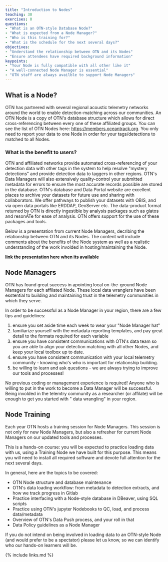 ```yaml
---
title: "Introduction to Nodes"
teaching: 30
exercises: 0
questions:
- "What is an OTN-style Database Node?"
- "What is expected from a Node Manager?"
- "Who is this training for?"
- "What is the schedule for the next several days?"
objectives:
- "Understand the relationship between OTN and its Nodes"
- "Ensure attendees have required background information"
keypoints:
- "Your Node is fully compatible with all other like it"
- "A well-connected Node Manager is essential"
- "OTN staff are always availble to support Node Managers"
---
```


## What is a Node?

OTN has partnered with several regional acoustic telemetry networks around the world to enable detection-matching across our communities. An OTN Node is a copy of OTN's database structure which allows for direct cross-referencing between every one of these affiliated groups. You can see the list of OTN Nodes here: https://members.oceantrack.org. You only need to report your data to one Node in order for your tags/detections to matched to all Nodes.

### What is the benefit to users?

OTN and affiliated networks provide automated cross-referencing of your detection data with other tags in the system to help resolve "mystery detections" and provide detection data to taggers in other regions. OTN's Data Managers will also extensively quality-control your submitted metadata for errors to ensure the most accurate records possible are stored in the database. OTN's database and Data Portal website are excellent places to archive your datasets for future use and sharing with collaborators. We offer pathways to publish your datasets with OBIS, and via open data portals like ERDDAP, GeoServer etc. The data-product format returned by OTN is directly ingestible by analysis packages such as glatos and resonATe for ease of analysis. OTN offers support for the use of these packages and tools.

Below is a presentation from current Node Managers, decribing the relationship between OTN and its Nodes. The content will include comments about the benefits of the Node system as well as a realistic understanding of the work involded in hosting/maintaining the Node.

**link the presentation here when its available**

## Node Managers

OTN has found great success in apointing local on-the-ground Node Managers for each affilated Node. These local data wranglers have been esstential to building and maintaining trust in the telemetry communities in which they serve.

In order to be successful as a Node Manager in your region, there are a few tips and guidelines:

1. ensure you set aside time each week to wear your "Node Manager hat"
2. familiarize yourself with the metadata reporting templates, and pay great detail to the formats required for each variable
3. ensure you have consistent communications with OTN's data team so you are able to align your detection matching with all other Nodes, and keep your local toolbox up to date.
4. ensure you have consistent communication with your local telemetry community - knowing who's who is important for relationship building.
5. be willing to learn and ask questions - we are always trying to improve our tools and processes!

No previous coding or management experience is required! Anyone who is willing to put in the work to become a Data Manager will be successful. Being involded in the telemtry community as a researcher (or affilate) will be enough to get you started with " data wrangling" in your region.

## Node Training

Each year OTN hosts a training session for Node Managers. This session is not only for new Node Managers, but also a refresher for current Node Managers on our updated tools and processes.

This is a hands-on course: you will be expected to practice loading data with us, using a Training Node we have built for this purpose. This means you will need to install all required software and devote full attention for the next several days.

In general, here are the topics to be covered:
- OTN Node structure and database maintenance
- OTN's data loading workflow: from metadata to detection extracts, and how we track progress in Gitlab
- Practice interfacing with a Node-style database in DBeaver, using SQL scripts
- Practice using OTN's jupyter Nodebooks to QC, load, and process data/metadata
- Overview of OTN's Data Push process, and your roll in that
- Data Policy guidelines as a Node Manager

If you do not intend on being involved in loading data to an OTN-style Node (and would prefer to be a spectator) please let us know, so we can identify who our hands-on learners will be.

{% include links.md %}
